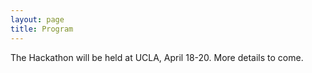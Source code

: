 ```yaml
---
layout: page
title: Program
---
```

The Hackathon will be held at UCLA, April 18-20.
More details to come.

<!--
[//]: # ()
[//]: # (Please note that all times are in **Eastern Time &#40;ET&#41;**.)

[//]: # ()
[//]: # (### Thursday, March 7)

[//]: # ()
[//]: # (This section of the event will take place at the venue of the [NDN Community Meeting, 2024]&#40;https://www.nist.gov/news-events/events/ndncomm2024&#41;.)

[//]: # ()
[//]: # (National Cybersecurity Center of Excellence &#40;NCCoE&#41; <br/>)

[//]: # (9700 Great Seneca Highway, <br/>)

[//]: # (Rockville, MD 20850)

[//]: # ()
[//]: # ({:.table-condensed .table-striped .table-hover .program})

[//]: # ()
[//]: # (13:10 - 13:40 | Opening remarks, project pitches, team formation)

[//]: # ()
[//]: # (### Friday, March 8)

[//]: # ()
[//]: # (Building 101 - Lecture Room D, <br/>)

[//]: # (National Institute of Standards and Technology &#40;NIST&#41;, <br/>)

[//]: # (100 Bureau Drive, <br/>)

[//]: # (Gaithersburg, Maryland)

[//]: # ()
[//]: # (No breakfast will be served at the venue. Please eat before arriving. <br/>)

[//]: # (Coffee and some snacks will be available in the morning.)

[//]: # ()
[//]: # (**Important: You must bring valid identification for entry to the building.** <br/>)

[//]: # (**For Non-US Citizens**:  Please have your valid passport for photo identification. <br/>)

[//]: # (**For US Permanent Residents**: Please have your green card for photo identification. <br/>)

[//]: # (**For US Citizens**: Please have your state-issued driver's license.)

[//]: # ()
[//]: # (NIST also accepts other forms of federally issued identification in lieu of a state-issued driver's license, such as a valid passport, passport card, DOD's Common Access Card &#40;CAC&#41;, Veterans ID, Federal Agency HSPD-12 IDs, and Military Dependents ID.)

[//]: # ()
[//]: # ({:.table-condensed .table-striped .table-hover .program})

[//]: # (9:00 - 12:30 | Hacking)

[//]: # (12:30 - 13:30 | Lunch &#40;provided&#41;)

[//]: # (13:30 - 17:00 | Hacking)

[//]: # ()
[//]: # (### Saturday, March 9)

[//]: # ()
[//]: # (Holiday Inn Gaithersburg, <br/>)

[//]: # (Two Montgomery Village Ave, <br/>)

[//]: # (Gaithersburg, MD 20879)

[//]: # ()
[//]: # (Lunch will not be available at the venue for this day. <br/>)

[//]: # (As a result, the time for lunch has been extended to account for travel time.)

[//]: # ()
[//]: # ({:.table-condensed .table-striped .table-hover .program})

[//]: # ()
[//]: # (09:00 - 13:00 | Hacking)

[//]: # (13:00 - 14:30 | Lunch)

[//]: # (14:30 - 15:30 | Final presentations / demos, and closing remarks)
-->